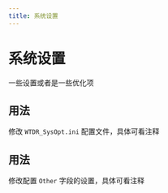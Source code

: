 ```yaml
---
title: 系统设置
---
```


# 系统设置
一些设置或者是一些优化项

## 用法 <Badge text="V0.8.1 或更高" type="info"/>
修改 `WTDR_SysOpt.ini` 配置文件，具体可看注释
## 用法 <Badge text="V0.7.1 或更低" type="info"/>
修改配置 `Other` 字段的设置，具体可看注释